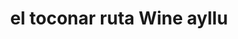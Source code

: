 ---
title: "el toconar ruta Wine ayllu"
url: /san-pedro-de-atacama/el-toconar-ruta-wine-ayllu/
shop: Reisebüro
---